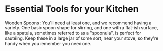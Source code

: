 # Essential Tools for your Kitchen

Wooden Spoons
: You'll need at least one, and we recommend having a variety. One basic spoon
shape for stirring, and one with a flat-ish surface, like a spatula, sometimes
referred to as a "spoonula", is perfect for sautéing. Keep these in a large jar
of some sort, near your stove, so they're handy when you remember you need one.

